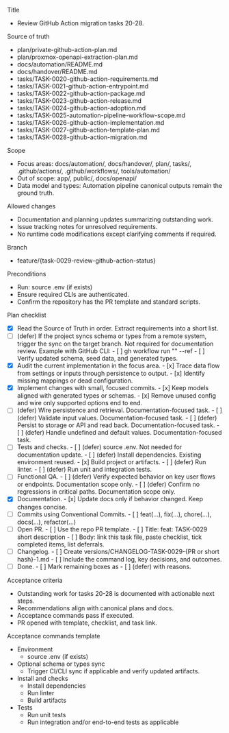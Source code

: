Title
- Review GitHub Action migration tasks 20-28.

Source of truth
- plan/private-github-action-plan.md
- plan/proxmox-openapi-extraction-plan.md
- docs/automation/README.md
- docs/handover/README.md
- tasks/TASK-0020-github-action-requirements.md
- tasks/TASK-0021-github-action-entrypoint.md
- tasks/TASK-0022-github-action-package.md
- tasks/TASK-0023-github-action-release.md
- tasks/TASK-0024-github-action-adoption.md
- tasks/TASK-0025-automation-pipeline-workflow-scope.md
- tasks/TASK-0026-github-action-implementation.md
- tasks/TASK-0027-github-action-template-plan.md
- tasks/TASK-0028-github-action-migration.md

Scope
- Focus areas: docs/automation/, docs/handover/, plan/, tasks/, .github/actions/, .github/workflows/, tools/automation/
- Out of scope: app/, public/, docs/openapi/
- Data model and types: Automation pipeline canonical outputs remain the ground truth.

Allowed changes
- Documentation and planning updates summarizing outstanding work.
- Issue tracking notes for unresolved requirements.
- No runtime code modifications except clarifying comments if required.

Branch
- feature/{task-0029-review-github-action-status}

Preconditions
- Run: source .env (if exists)
- Ensure required CLIs are authenticated.
- Confirm the repository has the PR template and standard scripts.

Plan checklist
- [x] Read the Source of Truth in order. Extract requirements into a short list.
- [ ] (defer) If the project syncs schema or types from a remote system, trigger the sync on the target branch. Not required for documentation review.
      Example with GitHub CLI:
      - [ ] gh workflow run "<WORKFLOW NAME>" --ref <BRANCH>
      - [ ] Verify updated schema, seed data, and generated types.
- [x] Audit the current implementation in the focus area.
      - [x] Trace data flow from settings or inputs through persistence to output.
      - [x] Identify missing mappings or dead configuration.
- [x] Implement changes with small, focused commits.
      - [x] Keep models aligned with generated types or schemas.
      - [x] Remove unused config and wire only supported options end to end.
- [ ] (defer) Wire persistence and retrieval. Documentation-focused task.
      - [ ] (defer) Validate input values. Documentation-focused task.
      - [ ] (defer) Persist to storage or API and read back. Documentation-focused task.
      - [ ] (defer) Handle undefined and default values. Documentation-focused task.
- [ ] Tests and checks.
      - [ ] (defer) source .env. Not needed for documentation update.
      - [ ] (defer) Install dependencies. Existing environment reused.
      - [x] Build project or artifacts.
      - [ ] (defer) Run linter.
      - [ ] (defer) Run unit and integration tests.
- [ ] Functional QA.
      - [ ] (defer) Verify expected behavior on key user flows or endpoints. Documentation scope only.
      - [ ] (defer) Confirm no regressions in critical paths. Documentation scope only.
- [x] Documentation.
      - [x] Update docs only if behavior changed. Keep changes concise.
- [ ] Commits using Conventional Commits.
      - [ ] feat(...), fix(...), chore(...), docs(...), refactor(...)
- [ ] Open PR.
      - [ ] Use the repo PR template.
      - [ ] Title: feat: TASK-0029 short description
      - [ ] Body: link this task file, paste checklist, tick completed items, list deferrals.
- [ ] Changelog.
      - [ ] Create versions/CHANGELOG-TASK-0029-{PR or short hash}-1.md
      - [ ] Include the command log, key decisions, and outcomes.
- [ ] Done.
      - [ ] Mark remaining boxes as - [ ] (defer) with reasons.

Acceptance criteria
- Outstanding work for tasks 20-28 is documented with actionable next steps.
- Recommendations align with canonical plans and docs.
- Acceptance commands pass if executed.
- PR opened with template, checklist, and task link.

Acceptance commands template
- Environment
  - source .env (if exists)
- Optional schema or types sync
  - Trigger CI/CLI sync if applicable and verify updated artifacts.
- Install and checks
  - Install dependencies
  - Run linter
  - Build artifacts
- Tests
  - Run unit tests
  - Run integration and/or end-to-end tests as applicable
